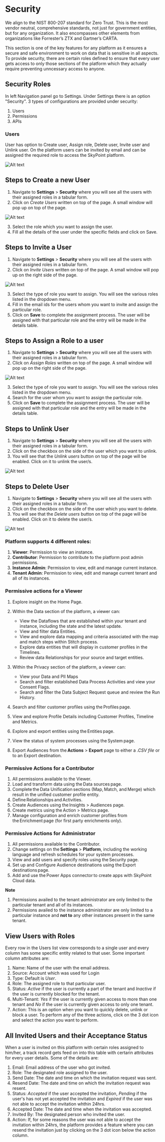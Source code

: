 # Security

We align to the NIST 800-207 standard for Zero Trust. This is the most vendor neutral, comprehensive standards, not just for government entities, but for any organization. It also encompasses other elements from organizations like Forrester’s ZTX and Gartner’s CARTA.
 
This section is one of the key features for any platform as it ensures a secure and safe environment to work on data that is sensitive in all aspects. To provide security, there are certain roles defined to ensure that every user gets access to only those sections of the platform which they actually require preventing unncessary access to anyone.

## Security Roles

In left Navigation panel go to Settings. Under Settings there is an option "Security". 3 types of configurations are provided under security: 
1. Users
2. Permissions
3. APIs

### Users
User has option to Create user, Assign role, Delete user, Invite user and Unlink user.
On the platform users can be invited by email and can be assigned the required role to access the SkyPoint platform.

![Alt text](https://github.com/skypointcloud/platform/blob/master/docs/doc_snippets/Users.PNG)

## Steps to Create a new User
1. Navigate to **Settings** > **Security** where you will see all the users with their assigned roles in a tabular form.
2. Click on *Create Users* written on top of the page. A small window will pop up on top of the page.

![Alt text](https://github.com/skypointcloud/platform/blob/master/docs/doc_snippets/createuser.PNG?raw=true)

3. Select the role which you want to assign the user.
4. Fill all the details of the user under the specific fields and click on Save.

## Steps to Invite a User
1. Navigate to **Settings** > **Security** where you will see all the users with their assigned roles in a tabular form.
2. Click on *Invite Users* written on top of the page. A small window will pop up on the right side of the page.

![Alt text](https://github.com/skypointcloud/platform/blob/master/docs/doc_snippets/inviteuser.PNG?raw=true)

3. Select the type of role you want to assign. You will see the various roles listed in the dropdown menu.
4. Fill in the email ids for the users whom you want to invite and assign the particular role.
5. Click on **Save** to complete the assignment process. The user will be assigned with that particular role and the entry will be made in the details table.

## Steps to Assign a Role to a user
1. Navigate to **Settings** > **Security** where you will see all the users with their assigned roles in a tabular form.
2. Click on *Assign Roles* written on top of the page. A small window will pop up on the right side of the page.

![Alt text](https://github.com/skypointcloud/platform/blob/master/docs/doc_snippets/assignrole.PNG?raw=true)

3. Select the type of role you want to assign. You will see the various roles listed in the dropdown menu.
4. Search for the user whom you want to assign the particular role.
5. Click on **Save** to complete the assignment process. The user will be assigned with that particular role and the entry will be made in the details table.

## Steps to Unlink User
1. Navigate to **Settings** > **Security** where you will see all the users with their assigned roles in a tabular form.
2. Click on the checkbox on the side of the user which you want to unlink.
3. You will see that the *Unlink users* button on top of the page will be enabled. Click on it to unlink the user/s.

![Alt text](https://github.com/skypointcloud/platform/blob/master/docs/doc_snippets/unlinkuser.jpg?raw=true)


## Steps to Delete User
1. Navigate to **Settings** > **Security** where you will see all the users with their assigned roles in a tabular form.
2. Click on the checkbox on the side of the user which you want to delete.
3. You will see that the *Delete users* button on top of the page will be enabled. Click on it to delete the user/s.

![Alt text](https://github.com/skypointcloud/platform/blob/master/docs/doc_snippets/deleteuser.jpg?raw=true)

### Platform supports 4 different roles:
1. **Viewer**: Permission to view an instance.
2. **Contributor**: Permission to contribute to the platform post admin permissions.
3. **Instance Admin**: Permission to view, edit and manage current instance.
4. **Tenant Admin**: Permission to view, edit and manage current tenant and all of its instances. 

### Permissive actions for a Viewer
1. Explore insight on the Home Page.

2. Within the Data section of the platform, a viewer can:
    - View the Dataflows that are established within your tenant and instance, including the state and the latest update.
    - View and filter data Entities.
    - View and explore data mapping and criteria associated with the map and match steps within Stitch process.
    - Explore data entities that will display in customer profiles in the Timelines.
    - Review data Relationships for your source and target entities.

3. Within the Privacy section of the platform, a viewer can:
    - View your Data and PII Maps
    - Search and filter established Data Process Activities and view your Consent Flags.
    - Search and filter the Data Subject Request queue and review the Run History.

4. Search and filter customer profiles using the Profiles page.

5. View and explore Profile Details including Customer Profiles, Timeline and Metrics.

6. Explore and export entities using the Entities page.

7. View the status of system processes using the System page.

8. Export Audiences from the **Actions** > **Export** page to either a *.CSV file* or to an Export destination.

### Permissive Actions for a Contributor
1. All permissions available to the Viewer.
2. Load and transform data using the Data sources page.
3. Complete the Data Unification sections (Map, Match, and Merge) which result in the unified customer profile entity.
4. Define Relationships and Activities.
5. Create Audiences using the Insights > Audiences page.
6. Create metrics using the Action > Metrics page.
7. Manage configuration and enrich customer profiles from the Enrichment page (for first party enrichments only).

### Permissive Actions for Administrator

1. All permissions available to the Contributor.
2. Change settings on the **Settings** > **Platform**, including the working language and refresh schedules for your system processes.
3. View and add users and specify roles using the Security page.
4. Set up and Configure Audience destinations using the Export destinations page.
5. Add and use the Power Apps connector to create apps with SkyPoint Cloud data.

**Note**

1. Permissions availed to the tenant administrator are only limited to the particular tenant and all of its instances.
2. Permissions availed to the instance administrator are only limited to a particular instance and **not to** any other instances present in the same tenant.

## View Users with Roles
Every row in the Users list view corresponds to a single user and every column has some specific entity related to that user. Some important column attributes are:
1. Name: Name of the user with the email address.
2. Source: Account which was used for Login
3. Type: Default is *User*.
4. Role: The assigned role to that particular user.
5. Status: *Active* if the user is currently a part of the tenant and *Inactive* if the user is currently blocked for the tenant.
6. Multi-Tenant: *Yes* if the user is currently given access to more than one tenant and *No* if the user is currently given access to only one tenant.
7. Action: This is an option when you want to quickly delete, unlink or block a user. To perform any of the three actions, click on the 3 dot icon and select the action you want to perform.

## All Invited Users and their Acceptance Status
When a user is invited on this platform with certain roles assigned to him/her, a track record gets feed on into this table with certarin attributes for every user details. Some of the details are:
1. Email: Email address of the user who got invited.
2. Role: The designated role assigned to the user.
3. Send Date: The date and time on which the invitation request was sent.
4. Resend Date: The date and time on which the invitation request was resent.
5. Status: *Accepted* if the user accepted the invitation, *Pending* if the user's has not yet accepted the invitation and *Expired* if the user was not able to accept the invitation whthin 24hrs.
6. Accepted Date: The date and time when the invitation was accepted.
7. Invited By: The designated person who invited the user.
8. Action: If, for some reasons the user was not able to accept the invitation within 24hrs, the platform provides a  feature where you can resend the invitation just by clicking on the 3 dot icon below the action column.


